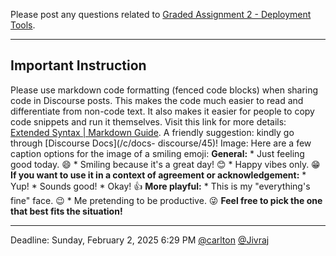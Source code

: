 Please post any questions related to [Graded Assignment 2 - Deployment
Tools](https://exam.sanand.workers.dev/tds-2025-01-ga2).
* * *
## Important Instruction
Please use markdown code formatting (fenced code blocks) when sharing code in Discourse posts. This makes the code much easier to read and differentiate from non-code text. It also makes it easier for people to copy code snippets and run it themselves. Visit this link for more details: [Extended Syntax | Markdown Guide](https://www.markdownguide.org/extended-syntax/#fenced-code-blocks).
A friendly suggestion: kindly go through [Discourse Docs](/c/docs-
discourse/45)!
Image: Here are a few caption options for the image of a smiling emoji:
**General:** * Just feeling good today. 😄 * Smiling because it's a great day!
😊 * Happy vibes only. 😁 **If you want to use it in a context of agreement or
acknowledgement:** * Yup! * Sounds good! * Okay! 👍 **More playful:** * This is
my "everything's fine" face. 😉 * Me pretending to be productive. 😜 **Feel free
to pick the one that best fits the situation!**
* * *
Deadline: Sunday, February 2, 2025 6:29 PM
[@carlton](/u/carlton) [@Jivraj](/u/jivraj)